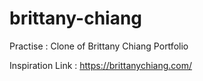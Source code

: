 # brittany-chiang
Practise : Clone of Brittany Chiang Portfolio

Inspiration Link : https://brittanychiang.com/
